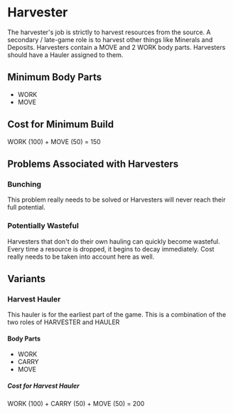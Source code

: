 # Harvester
The harvester's job is strictly to harvest resources from the source. A secondary / late-game role is to harvest other things like Minerals and Deposits. Harvesters contain a MOVE and 2 WORK body parts. Harvesters should have a Hauler assigned to them. 

## Minimum Body Parts
- WORK
- MOVE

## Cost for Minimum Build
WORK (100) + MOVE (50) = 150

## Problems Associated with Harvesters
### Bunching
This problem really needs to be solved or Harvesters will never reach their full potential.

### Potentially Wasteful
Harvesters that don't do their own hauling can quickly become wasteful. Every time a resource is dropped, it begins to decay immediately. Cost really needs to be taken into account here as well.

## Variants
### Harvest Hauler
This hauler is for the earliest part of the game. This is a combination of the two roles of HARVESTER and HAULER

#### Body Parts
- WORK
- CARRY
- MOVE

##### Cost for Harvest Hauler
WORK (100) + CARRY (50) + MOVE (50) = 200